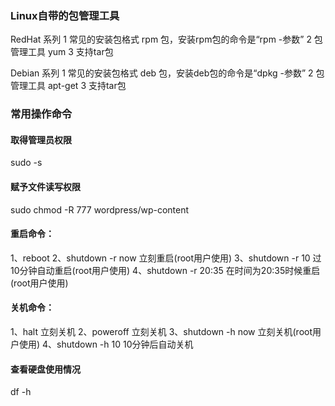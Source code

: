 ### Linux自带的包管理工具

RedHat 系列 
1 常见的安装包格式 rpm 包，安装rpm包的命令是“rpm -参数” 
2 包管理工具 yum 
3 支持tar包 

Debian 系列
1 常见的安装包格式 deb 包，安装deb包的命令是“dpkg -参数”
2 包管理工具 apt-get
3 支持tar包


### 常用操作命令

#### 取得管理员权限
sudo -s

#### 赋予文件读写权限

sudo chmod -R 777 wordpress/wp-content

#### 重启命令：
1、reboot
2、shutdown -r now 立刻重启(root用户使用)
3、shutdown -r 10 过10分钟自动重启(root用户使用)
4、shutdown -r 20:35 在时间为20:35时候重启(root用户使用)

#### 关机命令：
1、halt   立刻关机
2、poweroff  立刻关机
3、shutdown -h now 立刻关机(root用户使用)
4、shutdown -h 10 10分钟后自动关机

#### 查看硬盘使用情况
df -h